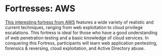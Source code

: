 # Fortresses: AWS
[This interesting fortress from AWS](https://app.hackthebox.com/fortresses/7) features a wide variety of realistic and current techniques, ranging from web exploitation to cloud privilege escalations. This fortress is ideal for those who have a good understanding of web penetration testing and a basic knowledge of cloud services.
In conquering this Fortress, participants will learn web application pentesting, forensics & reversing, cloud exploitation, and Active Directory abuse.

